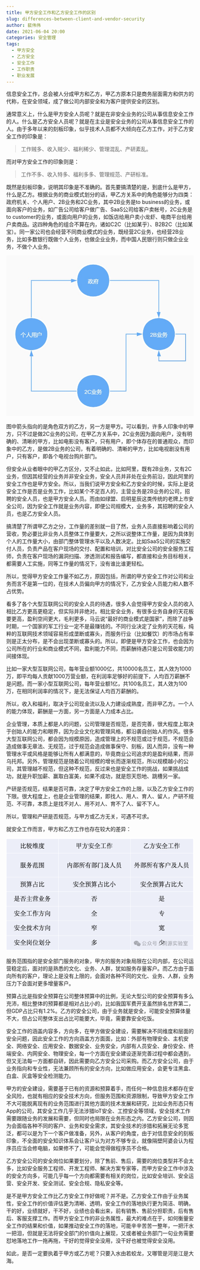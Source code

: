 ```yaml
---
title: 甲方安全工作和乙方安全工作的区别
slug: differences-between-client-and-vendor-security
author: 裴伟伟
date: 2021-06-04 20:00
categories: 安全管理
tags:
  - 甲方安全
  - 乙方安全
  - 安全工作
  - 工作职责
  - 职业发展
---
```


信息安全工作，总会被人分成甲方和乙方，甲乙方原本只是商务层面需方和供方的代称，在安全领域，成了做公司内部安全和为客户提供安全的区别。

通常意义上，什么是甲方安全人员呢？就是在非安全业务的公司从事信息安全工作的人。什么是乙方安全人员呢？就是在主业是安全业务的公司从事信息安全工作的人。由于多年以来的刻板印象，似乎技术人员都不大倾向在乙方工作，对于乙方安全工作的印象是：

> 工作贼多、收入贼少、福利稀少、管理混乱、产研紊乱。

而对甲方安全工作的印象则是：

> 工作不多、收入特多、福利多多、管理规范、产研标准。

既然是刻板印象，说明其印象是不准确的。首先要搞清楚的是，到底什么是甲方，什么是乙方。根据业务的商业模式划分的话，甲乙方关系中的角色能够分为四类：政府机关、个人用户、2B业务和2C业务，其中2B业务是to business的业务，或面向客户的业务，如广告公司给客户做广告、SaaS公司给客户卖帐号，2C业务是to customer的业务，或面向用户的业务，如饭店给用户卖小龙虾、电商平台给用户卖商品。这四种角色的组合不算在内，诸如C2C（比如某乎）、B2B2C（比如某宝）。同一家公司也会经营不同商业模式的业务，既经营2C业务，也经营2B业务，比如多数银行既做个人业务，也做企业业务，而中国人民银行则只做企业业务，不做个人业务。

![](./differences-between-client-and-vendor-security/assets/17617402836170.46813377609363926.png)

图中箭头指向的是角色双方的乙方，另一方是甲方。可以看到，许多人印象中的甲方，只不过是做2C业务的公司，在甲乙方关系中，2C业务因为面向用户，没有明确的、清晰的甲方，比如电影没有客户，只有用户，即个体存在的普通观众，而印象中的乙方，是做2B业务的公司，有着明确的、清晰的甲方，比如电视剧没有用户，只有客户，即各个电视台购片部门。

但安全从业者眼中的甲乙方区分，又不止如此，比如阿里，既有2B业务，又有2C业务，但因其经营的业务并非安全业务，安全人员并非处在业务前沿，因此阿里的安全工作也是甲方安全。所以，当我们说甲方安全和乙方安全的时候，实际上是说安全工作是否是业务工作，比如某个不足百人的，主营业务是2B业务的公司，招聘的安全人员，也是甲方安全人员。而由如绿盟、启明星辰这类传统的老牌上市安全公司，因为安全工作就是业务内容，即便公司规模大，业务多，其招聘的安全人员，也是乙方安全人员。

搞清楚了所谓甲乙方之分，工作量的差别就一目了然，业务人员直接影响着公司的营收，势必要比非业务人员整体工作量要大，之所以说整体工作量，是因为具体到个人的工作量大小，由部门整体管理水平以及人数决定。比如SaaS公司的实施交付人员，负责产品在客户现场的交付、配置和培训，对比安全公司的安全服务工程师，负责在客户现场的漏洞扫描、渗透测试和报告编写，都直接和业务目标相关，都需要人工实施，同等工作量的情况下，没有谁比谁更轻松。

所以，觉得甲方安全工作量不如乙方，原因包括，所谓的甲方安全工作对公司和业务而言不是第一位的，在技术人员偏向甲方的情况下，乙方安全人员能力和人数不占优势。

看多了各个大型互联网公司的安全人员的待遇，很多人会觉得甲方安全人员的收入相比乙方更高更稳定，但实际并非绝对。相比安全业务，有很多业务自身的天花板要更高，盈利空间更大，毛利更多，马云说“最好的商业模式是国家”，而除了战争时期，一个国家的军工行业一定不是最赚钱的。不同行业决定了业务的天花板，纯粹的互联网技术领域容易形成垄断或寡头，而服务行业（比如餐饮）的市场占有率则是正太分布，是不会出现垄断或寡头的。所以，即便是甲方安全工作，也会因为公司所在的行业和商业模式不同，盈利能力不同，而薪酬待遇只是公司营收能力的间接体现。

比如一家大型互联网公司，每年营业额1000亿，共10000名员工，其人效为1000万，即平均每人贡献1000万营业额，在利润率足够好的前提下，人均百万薪酬不是问题。而一家小型互联网公司，每年营业额1亿，共100名员工，其人效为100万，在相同利润率的情况下，是无法保证人均百万薪酬的。

所以，收入和福利，取决于公司现金流以及人力建设成熟度，而非甲乙方。一个人的能力体现，薪酬是一方面，另一方面是人力成本占比。

企业管理，本质上都是人的问题，公司管理是否规范，是否完善，很大程度上取决于创始人的能力和眼界，因为企业文化和管理风格，都沿袭自创始人的作风。很多大型互联网公司，都会因为规模原因，造成管理上的不规范或过于规范，不规范会造成做事无章法、无规范，过于规范会造成做事保守、刻板，因人而异，没有一种管理水平或风格是能够让所有人都满意的，毕竟商业公司追求的是盈利结果，而非乌托邦。另外，管理规范是随着公司规模的增长而逐渐规范，所以规模越小的公司，其管理越不规范，但这种不规范，反过来也是安全工作的挑战，如果挑战成功，就是升职加薪、赢取白富美，如果不成功，就是怨天怨地、跳槽另一家。

产研是否规范，结果是否可靠，决定了甲方安全工作的上限，以及乙方安全工作的下限。很大程度上，也是企业管理的结果，即找人、用人、育人、留人，产研不规范、不可靠，本质上是找不对人、用不对人、育不了人、留不下人。

所以，管理和产研是否规范，与甲方或乙方无关，可遇不可求。

就安全工作而言，甲方和乙方工作也存在较大的差异：

![](./differences-between-client-and-vendor-security/assets/17617402836840.9677673775476593.png)

服务范围指的是安全部门服务的对象，甲方的服务对象局限在公司内部，在公司运营稳定后，面对的是熟悉的文化、业务、人群，犹如服务存量客户。而乙方由于面向所有的客户，理论上是没有上限的，会面对各种不同的文化、业务、人群，业务压力下会面对更多增量客户。

预算占比是指安全预算在公司整体预算中的比例，无论大型公司的安全预算有多么充沛，相比整体的预算都是相对占比小的，比如我国军费开支虽然排名世界第二，但GDP占比只有1.2%。乙方的安全公司，由于业务就是安全，可能安全预算体量不大，但占公司整体支出占比可能要大，毕竟，需要靠安全吃饭。

安全工作的涵盖内容多，方向多，在甲方做安全建设，需要解决不同维度和层面的安全问题，因此安全工作的方向涵盖方方面面，比如：外部有物理安全、主机安全、网络安全、应用安全、数据安全、业务安全，内部有人员安全、身份安全、终端安全、内网安全、物理安全，每一个方面在安全建设逐渐完善过程中都会遇到，但又无法每一方面都自研，因此需要向乙方安全公司采购。而乙方安全公司，由于业务指向和专业性，无法兼顾所有的安全方向，比如做应用安全，会更专注黑盒、白盒、灰盒等安全检测能力。

甲方的安全建设，需要基于已有的资源和预算着手，而任何一种信息技术都存在安全风险，也就有相应的安全技术方向，但服务范围和资源限制，导致甲方安全工作不大可能脱离现有的业务范围进行其他方面的技术发展和研究，比如业务形态只有App的公司，其安全工作几乎无法涉猎IoT安全、工控安全等领域，安全技术工作需要跟随业务的发展和需要，但同时也局限在业务形态之内。乙方安全公司，则因为会面临各种不同的客户、业务和安全需求，其安全技术的涉猎和拓展无论多宽泛，都可以是为下一个客户做准备，另外，从客户的角度，由于对信息安全的刻板印象，不全面的安全知识体系会让客户认为对方不够专业，就像隔壁阿婆会认为程序员应当会修电脑，如果修不了，可能会觉得做程序员不合格。

乙方安全公司的安全岗位如果要划分，除了售前、售后，需要的岗位类型并不会太多，比如安全服务工程师、开发工程师、解决方案专家等，而甲方安全工作中涉及的安全方向多，可能几乎每一个方向都需要有相关的岗位，比如安全培训、安全运营、安全开发、安全测试、安全合规、隐私安全等。

是不是甲方安全工作比乙方安全工作好做呢？并不是。乙方安全工作由于业务属性，安全工作的价值评估更为清晰、透明，安全工作的落地执行更为简洁、明确，干的好，业绩就好，干不好，业绩也会看出来，前有销售、售前分担职责，后有售后、客服支撑工作。而甲方安全工作的非业务属性，最大的难点在于，如何衡量安全工作的结果和价值，如果推动安全工作的落地，可能辛辛苦苦一整年，一把汗水一把泪，但就是无法将安全部门的价值向上展现，又或者被业务部门一句业务需要怼地落地工作一拖再拖，干好的觉得安全没用，没干好也被觉得安全没用。

如此，是否一定要执着于甲方或乙方呢？只要入水由若蛟龙，又哪管是河是江是大海。